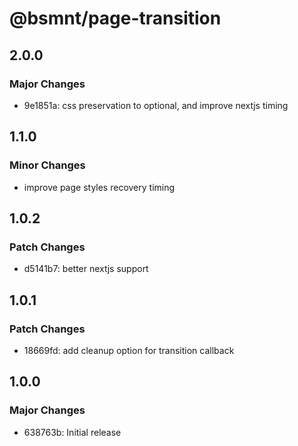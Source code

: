 # @bsmnt/page-transition

## 2.0.0

### Major Changes

- 9e1851a: css preservation to optional, and improve nextjs timing

## 1.1.0

### Minor Changes

- improve page styles recovery timing

## 1.0.2

### Patch Changes

- d5141b7: better nextjs support

## 1.0.1

### Patch Changes

- 18669fd: add cleanup option for transition callback

## 1.0.0

### Major Changes

- 638763b: Initial release
